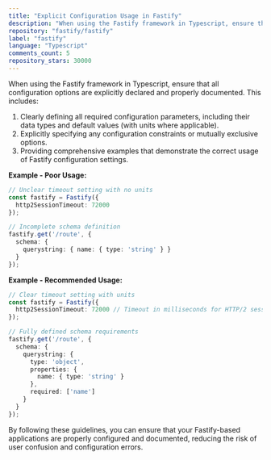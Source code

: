 ```yaml
---
title: "Explicit Configuration Usage in Fastify"
description: "When using the Fastify framework in Typescript, ensure that all configuration options are explicitly declared and properly documented. This includes clearly defining all required configuration parameters, explicitly specifying any configuration constraints or mutually exclusive options, and providing comprehensive examples."
repository: "fastify/fastify"
label: "fastify"
language: "Typescript"
comments_count: 5
repository_stars: 30000
---
```


When using the Fastify framework in Typescript, ensure that all configuration options are explicitly declared and properly documented. This includes:

1. Clearly defining all required configuration parameters, including their data types and default values (with units where applicable).
2. Explicitly specifying any configuration constraints or mutually exclusive options.
3. Providing comprehensive examples that demonstrate the correct usage of Fastify configuration settings.

**Example - Poor Usage:**
```typescript
// Unclear timeout setting with no units
const fastify = Fastify({
  http2SessionTimeout: 72000 
});

// Incomplete schema definition
fastify.get('/route', {
  schema: {
    querystring: { name: { type: 'string' } }
  }
});
```

**Example - Recommended Usage:**
```typescript
// Clear timeout setting with units
const fastify = Fastify({
  http2SessionTimeout: 72000 // Timeout in milliseconds for HTTP/2 sessions
});

// Fully defined schema requirements
fastify.get('/route', {
  schema: {
    querystring: {
      type: 'object',
      properties: {
        name: { type: 'string' }
      },
      required: ['name']
    }
  }
});
```

By following these guidelines, you can ensure that your Fastify-based applications are properly configured and documented, reducing the risk of user confusion and configuration errors.